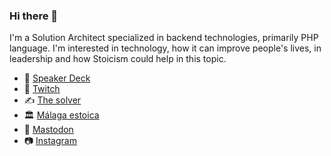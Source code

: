 ### Hi there 👋

I'm a Solution Architect specialized in backend technologies, primarily PHP language. I'm interested in technology, how it can improve people's lives, in leadership and how Stoicism could help in this topic.

- 🎴 <a href="https://speakerdeck.com/kerunaru">Speaker Deck</a>
- 🎥 <a href="https://www.twitch.tv/junamasan">Twitch</a>
- ✍️ <a href="https://kerunaru.substack.com">The solver</a>
- 🏛️ <a href="https://discord.gg/seAgM97p">Málaga estoica</a>
- 🦣 <a rel="me" href="https://mastodon.social/@jmcb">Mastodon</a>
- 📷 <a href="https://www.instagram.com/kerunaru/">Instagram</a>

